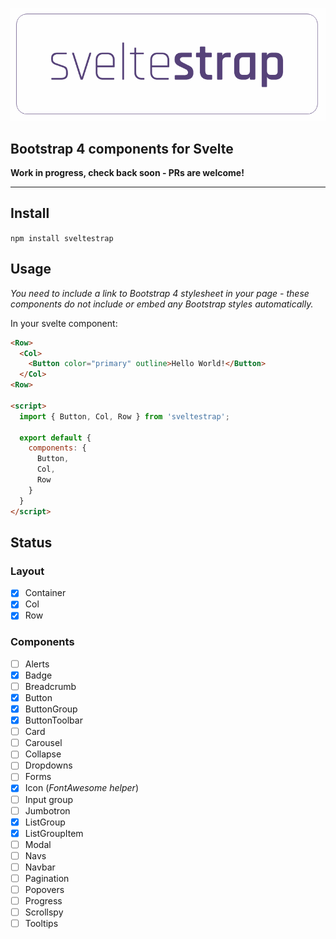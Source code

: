 ![Logo](./logo.png)

## Bootstrap 4 components for Svelte

**Work in progress, check back soon - PRs are welcome!**

----

## Install

`npm install sveltestrap`

## Usage

_You need to include a link to Bootstrap 4 stylesheet in your page - these components do not include or embed any Bootstrap styles automatically._

In your svelte component:

```html
<Row>
  <Col>
    <Button color="primary" outline>Hello World!</Button>
  </Col>
<Row>

<script>
  import { Button, Col, Row } from 'sveltestrap';

  export default {
    components: {
      Button,
      Col,
      Row
    }
  }
</script>
```

## Status


### Layout

* [x] Container
* [x] Col
* [x] Row

### Components

* [ ] Alerts
* [x] Badge
* [ ] Breadcrumb
* [x] Button
* [x] ButtonGroup
* [x] ButtonToolbar
* [ ] Card
* [ ] Carousel
* [ ] Collapse
* [ ] Dropdowns
* [ ] Forms
* [x] Icon (_FontAwesome helper_)
* [ ] Input group
* [ ] Jumbotron
* [x] ListGroup
* [x] ListGroupItem
* [ ] Modal
* [ ] Navs
* [ ] Navbar
* [ ] Pagination
* [ ] Popovers
* [ ] Progress
* [ ] Scrollspy
* [ ] Tooltips
